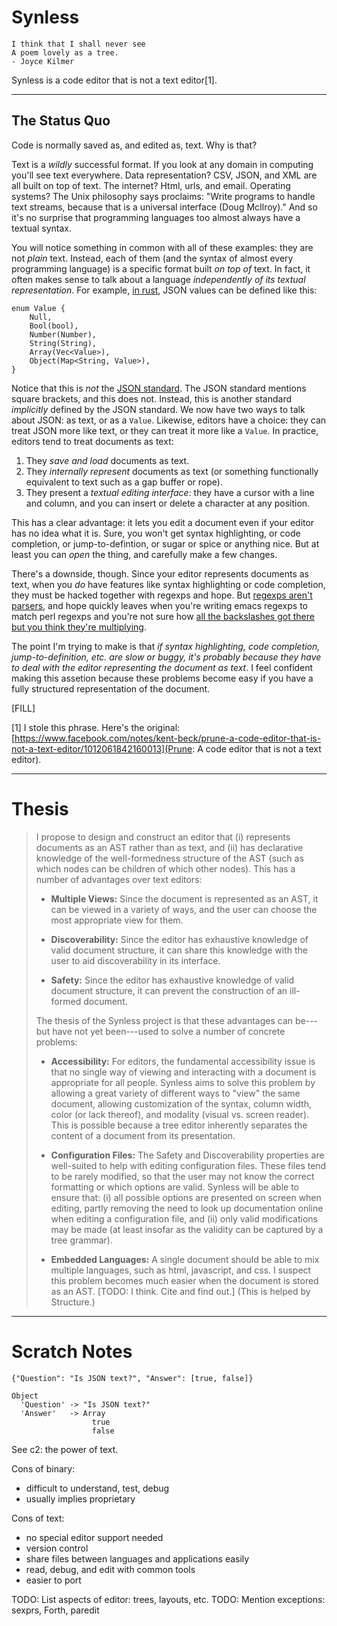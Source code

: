 
# Synless

    I think that I shall never see
    A poem lovely as a tree.
    - Joyce Kilmer

Synless is a code editor that is not a text editor[1].

------

## The Status Quo

Code is normally saved as, and edited as, text. Why is that?

Text is a _wildly_ successful format. If you look at any domain in
computing you'll see text everywhere. Data representation? CSV, JSON,
and XML are all built on top of text. The internet? Html, urls, and
email. Operating systems? The Unix philosophy says proclaims: "Write
programs to handle text streams, because that is a universal
interface (Doug McIlroy)." And so it's no surprise that programming
languages too almost always have a textual syntax.

You will notice something in common with all of these examples: they
are not _plain_ text. Instead, each of them (and the syntax of almost
every programming language) is a specific format built _on top of_
text. In fact, it often makes sense to talk about a language
_independently of its textual representation_. For example,
[in rust](https://docs.serde.rs/serde_json/), JSON values can be
defined like this:

    enum Value {
        Null,
        Bool(bool),
        Number(Number),
        String(String),
        Array(Vec<Value>),
        Object(Map<String, Value>),
    }
    
Notice that this is _not_ the [JSON standard](http://json.org/). The
JSON standard mentions square brackets, and this does not. Instead,
this is another standard _implicitly_ defined by the JSON standard.
We now have two ways to talk about JSON: as text, or as a `Value`.
Likewise, editors have a choice: they can treat JSON more like text,
or they can treat it more like a `Value`. In practice, editors tend to
treat documents as text:

1. They _save and load_ documents as text.
2. They _internally represent_ documents as text (or something
   functionally equivalent to text such as a gap buffer or rope).
3. They present a _textual editing interface_: they have a cursor with
   a line and column, and you can insert or delete a character at any
   position.

This has a clear advantage: it lets you edit a document even if your
editor has no idea what it is. Sure, you won't get syntax
highlighting, or code completion, or jump-to-defintion, or sugar or
spice or anything nice. But at least you can _open_ the thing, and
carefully make a few changes.

There's a downside, though. Since your editor represents documents as
text, when you _do_ have features like syntax highlighting or code
completion, they must be hacked together with regexps and hope. But
[regexps aren't parsers](FILL), and hope quickly leaves when you're
writing emacs regexps to match perl regexps and you're not sure how
[all the backslashes got there but you think they're multiplying](https://github.com/jrockway/cperl-mode/blob/master/cperl-mode.el#L8224).

The point I'm trying to make is that _if syntax highlighting, code
completion, jump-to-definition, etc. are slow or buggy, it's probably
because they have to deal with the editor representing the document as
text_. I feel confident making this assetion because these problems
become easy if you have a fully structured representation of the
document.

[FILL]

<!-- and hope quickly leaves after you
somehow get Paredit into a state where your lisp has an odd number of
parens, and now Paredit is dutifully enforcing that your parens never
again be balanced. -->

[1] I stole this phrase. Here's the original: [https://www.facebook.com/notes/kent-beck/prune-a-code-editor-that-is-not-a-text-editor/1012061842160013](Prune: A code editor that is not a text editor).

------

# Thesis

> I propose to design and construct an editor that (i) represents
> documents as an AST rather than as text, and (ii) has declarative
> knowledge of the well-formedness structure of the AST (such as which
> nodes can be children of which other nodes). This has a number of
> advantages over text editors:
>
> - **Multiple Views:** Since the document is represented as an AST,
> it can be viewed in a variety of ways, and the user can choose the
> most appropriate view for them.
>
> - **Discoverability:** Since the editor has exhaustive knowledge of
> valid document structure, it can share this knowledge with the user
> to aid discoverability in its interface.
>
> - **Safety:** Since the editor has exhaustive knowledge of valid
> document structure, it can prevent the construction of an
> ill-formed document.
>
> The thesis of the Synless project is that these advantages can
> be---but have not yet been---used to solve a number of concrete
> problems:
>
> - **Accessibility:** For editors, the fundamental accessibility
> issue is that no single way of viewing and interacting with a
> document is appropriate for all people. Synless aims to solve this
> problem by allowing a great variety of different ways to "view" the
> same document, allowing customization of the syntax, column width,
> color (or lack thereof), and modality (visual vs. screen reader).
> This is possible because a tree editor inherently separates the
> content of a document from its presentation.
>
> - **Configuration Files:** The Safety and Discoverability properties
> are well-suited to help with editing configuration files. These
> files tend to be rarely modified, so that the user may not know the
> correct formatting or which options are valid. Synless will be able
> to ensure that: (i) all possible options are presented on screen
> when editing, partly removing the need to look up documentation
> online when editing a configuration file, and (ii) only valid
> modifications may be made (at least insofar as the validity can be
> captured by a tree grammar).
>
> - **Embedded Languages:** A single document should be able to
> mix multiple languages, such as html, javascript, and css. I suspect
> this problem becomes much easier when the document is stored as an
> AST. [TODO: I think. Cite and find out.] (This is helped by Structure.)

------

# Scratch Notes

    {"Question": "Is JSON text?", "Answer": [true, false]}

    Object
      'Question' -> "Is JSON text?"
      'Answer'   -> Array
                      true
                      false

See c2: the power of text.

Cons of binary:

- difficult to understand, test, debug
- usually implies proprietary

Cons of text:

- no special editor support needed
- version control
- share files between languages and applications easily
- read, debug, and edit with common tools
- easier to port

TODO: List aspects of editor: trees, layouts, etc.
TODO: Mention exceptions: sexprs, Forth, paredit
